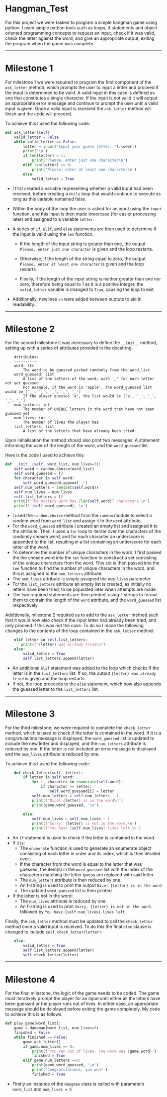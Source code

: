 # Hangman_Test

For this project we were tasked to program a simple hangman game using python. I used simple python tools such as loops, if statements and object oriented programming concepts to request an input, check if it was valid, check the letter against the word, and give an appropriate output, exiting the program when the game was complete.

---

# Milestone 1


For milestone 1 we were required to program the first component of the `ask_letter` method, which prompts the user to input a letter and proceed if the input is determined to be valid. A valid input in this case is defined as one that constitutes a single character. If the input is not valid it will output an appropriate error message and continue to prompt the user until a valid input is given. Once a valid input is received the `ask_letter` method will finish and the code will proceed.

To achieve this I used the following code:
``` python
def ask_letter(self)
    valid_letter = False    
    while valid_letter == False:
        letter = input('Input your guess letter: ').lower()
        print('\n')
        if len(letter) > 1:
            print('Please, enter just one character\n')
        elif len(letter) == 0:
            print('Please, enter at least one character\n')
        else:
            valid_letter = True
```
- I first created a variable representing whether a valid input had been received, before creating a `while` loop that would continue to execute as long as this variable remained false.

- Within the body of the loop the user is asked for an input using the `input` function, and this input is then made lowercase (for easier processing later) and assigned to a variable `letter`.

- A series of `if`, `elif`, and `else` statements are then used to determine if the input is valid using the `len` function. 

     - If the length of the input string is greater than one, the output `Please, enter just one character` is given and the loop restarts.

    - Otherwise, if the length of the string equal to zero, the output `Please, enter at least one character` is given and the loop restarts.

    - Finally, if the length of the input string is neither greater than one nor zero, therefore being equal to 1 as it is a positive integer, the `valid_letter` variable is changed to `True`, causing the loop to exit.
- Additionally, newlines `\n` were added between ouptuts to aid in readability.

---

# Milestone 2

For the second milestone it was necessary to define the `__init__` method, setting up with a series of attributes provided in the docstring. 
```
    Attributes:
    ----------
    word: str
        The word to be guessed picked randomly from the word_list
    word_guessed: list
        A list of the letters of the word, with '_' for each letter not yet guessed
        For example, if the word is 'apple', the word_guessed list would be ['_', '_', '_', '_', '_']
        If the player guesses 'a', the list would be ['a', '_', '_', '_', '_']
    num_letters: int
        The number of UNIQUE letters in the word that have not been guessed yet
    num_lives: int
        The number of lives the player has
    list_letters: list
        A list of the letters that have already been tried
```

Upon initialisation the method should also print two messages: A statement informing the user of the length of the word, and the `word_guessed` list.

Here is the code I used to achieve this:
``` python
def __init__(self, word_list, num_lives=5):
    self.word = random.choice(word_list)
    self.word_guessed = []
    for character in self.word:
        self.word_guessed.append('_')
    self.num_letters = len(set(self.word))
    self.num_lives = num_lives
    self.list_letters = []
    print(f"The mystery word has {len(self.word)} characters.\n")
    print(f'{self.word_guessed}, \n')
```
- I used the `random.choice` method from the `random` module to select a random word from `word_list` and assign it to the `word` attribute.
- For the `word_guessed` attribute I created an empty list and assigned it to the attribute. Then, I used a `for` loop to iterate over the characters of the randomly chosen word, and for each character an underscore is appended to the list, resulting in a list containing an underscore for each letter of the word.
- To determine the number of unique characters in the word, I first passed the the chosen word into the `set` function to construct a set consisting of the unique characters from the word. This set is then passed into the `len` function to find the number of unique characters in the word, and this is assigned to the `num_letters` attribute. 
- The `num_lives` attribute is simply assigned the `num_lives` parameter.
- For the `list_letters` attribute an empty list is created, as initially no letters have been tried, to be populated later when attempts are made.
- The two required statements are then printed, using f-strings to format them to contain the length of the `word` attribute, and the `word_guessed` list respectively.

Additionally, milestone 2 required us to add to the `ask_letter` method such that it would now also check if the input letter had already been tried, and only proceed if this was not the case. To do so I made the following changes to the contents of the loop contained in the `ask_letter` method:
``` python
    elif letter in self.list_letters:
       print(f"{letter} was already tried\n")
    else:
        valid_letter = True
        self.list_letters.append(letter)
```
- An additional `elif` statement was added to the loop which checks if the letter is in the `list_letters` list. If so, the output `{letter} was already tried` is given and the loop restarts.
- If not, the loop proceeds to the `else` statement, which now also appends the guessed letter to the `list_letters` list.
---
# Milestone 3

For the third milestone, we were required to complete the `check_letter` method, which is used to check if the letter is contained in the word. If it is a congratulations message is displayed, the `word_guessed` list is updated to include the new letter and displayed, and the `num_letters` attribute is reduced by one. If the letter is not included an error message is displayed and the `num_lives` attribute is reduced by one.

To achieve this I used the following code:
```python
    def check_letter(self, letter):
        if letter in self.word:
            for i, character in enumerate(self.word):
                if character == letter:
                    self.word_guessed[i] = letter
            self.num_letters = self.num_letters - 1
            print(f'Nice! {letter} is in the word\n')
            print(game.word_guessed, '\n')
            
        else:
            self.num_lives = self.num_lives - 1 
            print(f'Sorry, {letter} is not in the word.\n')
            print(f'You have {self.num_lives} lives left.\n')
```
- An `if` statement is used to check if the letter is contained in the word.
- If it is: 
    - The `enumerate` function is used to generate an enumerate object consisting of each letter in order and its index, which is then iterated over.
    - If the character from the word is equal to the letter that was guessed, the item(s) in the `word_guessed` list with the index of the characters matching the letter guess are replaced with said letter.
    - The `num_letters` attribute is then reduced by one.
    - An f-string is used to print the output `Nice! {letter} is in the word`
    - The updated `word_guessed` list is then printed
- If the letter is not in the word:
    - The `num_lives` attribute is reduced by one.
    - An f-string is used to print `Sorry, {letter} is not in the word.` followed by `You have {self.num_lives} lives left.`

Finally, the `ask_letter` method must be updated to call the `check_letter` method once a valid input is received. To do this the final `else` clause is changed to include `self.check_letter(letter)`:
``` python
    else:
        valid_letter = True
        self.list_letters.append(letter)
        self.check_letter(letter)
```
---

# Milestone 4

For the final milestone, the logic of the game needs to be coded. The game must iteratively prompt the player for an input until either all the letters have been guessed or the player runs out of lives. In either case, an appropriate message should be dsiplayed before exiting the game completely. My code to achieve this is as follows:
```python
def play_game(word_list):
    game = Hangman(word_list, num_lives=5)
    finished = False
    while finished == False:
        game.ask_letter()
        if game.num_lives == 0:
            print(f"You ran out of lives. The word was {game.word}")
            finished = True
        elif game.num_letters ==0:
            print(game.word_guessed, '\n')
            print('Congratulations, you won!')
            finished = True
```

- Firstly an instance of the `Hangman` class is called with parameters `word_list` and `num_lives = 5`
